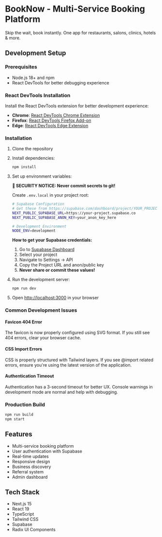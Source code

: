 # BookNow - Multi-Service Booking Platform

Skip the wait, book instantly. One app for restaurants, salons, clinics, hotels & more.

## Development Setup

### Prerequisites

- Node.js 18+ and npm
- React DevTools for better debugging experience

### React DevTools Installation

Install the React DevTools extension for better development experience:

- **Chrome**: [React DevTools Chrome Extension](https://chrome.google.com/webstore/detail/react-developer-tools/fmkadmapgofadopljbjfkapdkoienihi)
- **Firefox**: [React DevTools Firefox Add-on](https://addons.mozilla.org/en-US/firefox/addon/react-devtools/)
- **Edge**: [React DevTools Edge Extension](https://microsoftedge.microsoft.com/addons/detail/react-developer-tools/gpphkfbcpidddadnkolkpfckpihlkkil)

### Installation

1. Clone the repository
2. Install dependencies:
   ```bash
   npm install
   ```

3. Set up environment variables:
   
   **🚨 SECURITY NOTICE: Never commit secrets to git!**
   
   Create `.env.local` in your project root:
   ```bash
   # Supabase Configuration
   # Get these from https://supabase.com/dashboard/project/YOUR_PROJECT/settings/api
   NEXT_PUBLIC_SUPABASE_URL=https://your-project.supabase.co
   NEXT_PUBLIC_SUPABASE_ANON_KEY=your_anon_key_here
   
   # Development Environment
   NODE_ENV=development
   ```
   
   **How to get your Supabase credentials:**
   1. Go to [Supabase Dashboard](https://supabase.com/dashboard)
   2. Select your project
   3. Navigate to Settings → API
   4. Copy the Project URL and anon/public key
   5. **Never share or commit these values!**

4. Run the development server:
   ```bash
   npm run dev
   ```

5. Open [http://localhost:3000](http://localhost:3000) in your browser

### Common Development Issues

#### Favicon 404 Error
The favicon is now properly configured using SVG format. If you still see 404 errors, clear your browser cache.

#### CSS Import Errors
CSS is properly structured with Tailwind layers. If you see @import related errors, ensure you're using the latest version of the application.

#### Authentication Timeout
Authentication has a 3-second timeout for better UX. Console warnings in development mode are normal and help with debugging.

### Production Build

```bash
npm run build
npm start
```

## Features

- Multi-service booking platform
- User authentication with Supabase
- Real-time updates
- Responsive design
- Business discovery
- Referral system
- Admin dashboard

## Tech Stack

- Next.js 15
- React 19
- TypeScript
- Tailwind CSS
- Supabase
- Radix UI Components 